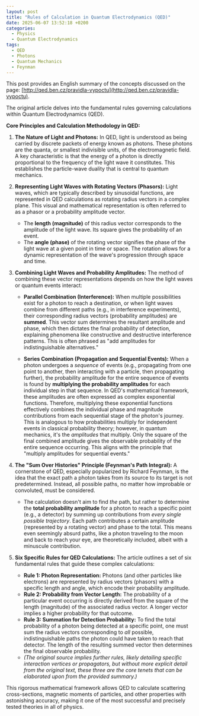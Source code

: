 ```yaml
---
layout: post
title: "Rules of Calculation in Quantum Electrodynamics (QED)"
date: 2025-06-07 13:52:18 +0200
categories:
  - Physics
  - Quantum Electrodynamics
tags:
  - QED
  - Photons
  - Quantum Mechanics
  - Feynman
---
```


This post provides an English summary of the concepts discussed on the page: [http://qed.ben.cz/pravidla-vypoctu](http://qed.ben.cz/pravidla-vypoctu). 

The original article delves into the fundamental rules governing calculations within Quantum Electrodynamics (QED).

**Core Principles and Calculation Methodology in QED:**

1.  **The Nature of Light and Photons:**
    In QED, light is understood as being carried by discrete packets of energy known as photons. These photons are the quanta, or smallest indivisible units, of the electromagnetic field. A key characteristic is that the energy of a photon is directly proportional to the frequency of the light wave it constitutes. This establishes the particle-wave duality that is central to quantum mechanics.

2.  **Representing Light Waves with Rotating Vectors (Phasors):**
    Light waves, which are typically described by sinusoidal functions, are represented in QED calculations as rotating radius vectors in a complex plane. This visual and mathematical representation is often referred to as a phasor or a probability amplitude vector.
    * The **length (magnitude)** of this radius vector corresponds to the amplitude of the light wave. Its square gives the probability of an event.
    * The **angle (phase)** of the rotating vector signifies the phase of the light wave at a given point in time or space. The rotation allows for a dynamic representation of the wave's progression through space and time.

3.  **Combining Light Waves and Probability Amplitudes:**
    The method of combining these vector representations depends on how the light waves or quantum events interact:
    * **Parallel Combination (Interference):** When multiple possibilities exist for a photon to reach a destination, or when light waves combine from different paths (e.g., in interference experiments), their corresponding radius vectors (probability amplitudes) are **summed**. This vector sum determines the resultant amplitude and phase, which then dictates the final probability of detection, explaining phenomena like constructive and destructive interference patterns. This is often phrased as "add amplitudes for indistinguishable alternatives."

    * **Series Combination (Propagation and Sequential Events):** When a photon undergoes a *sequence* of events (e.g., propagating from one point to another, then interacting with a particle, then propagating further), the probability amplitude for the entire sequence of events is found by **multiplying the probability amplitudes** for each individual step in that sequence. In QED's mathematical framework, these amplitudes are often expressed as complex exponential functions. Therefore, multiplying these exponential functions effectively combines the individual phase and magnitude contributions from each sequential stage of the photon's journey. This is analogous to how probabilities multiply for independent events in classical probability theory; however, in quantum mechanics, it's the *amplitudes* that multiply. Only the square of the final combined amplitude gives the observable probability of the entire sequence occurring. This aligns with the principle that "multiply amplitudes for sequential events."

4.  **The "Sum Over Histories" Principle (Feynman's Path Integral):**
    A cornerstone of QED, especially popularized by Richard Feynman, is the idea that the exact path a photon takes from its source to its target is not predetermined. Instead, all possible paths, no matter how improbable or convoluted, must be considered.
    * The calculation doesn't aim to find *the* path, but rather to determine the **total probability amplitude** for a photon to reach a specific point (e.g., a detector) by summing up contributions from *every single possible trajectory*. Each path contributes a certain amplitude (represented by a rotating vector) and phase to the total. This means even seemingly absurd paths, like a photon traveling to the moon and back to reach your eye, are theoretically included, albeit with a minuscule contribution.

5.  **Six Specific Rules for QED Calculations:**
    The article outlines a set of six fundamental rules that guide these complex calculations:
    * **Rule 1: Photon Representation:** Photons (and other particles like electrons) are represented by radius vectors (phasors) with a specific length and angle, which encode their probability amplitude.
    * **Rule 2: Probability from Vector Length:** The probability of a particular event occurring is directly derived from the square of the length (magnitude) of the associated radius vector. A longer vector implies a higher probability for that outcome.
    * **Rule 3: Summation for Detection Probability:** To find the total probability of a photon being detected at a specific point, one must sum the radius vectors corresponding to *all* possible, indistinguishable paths the photon could have taken to reach that detector. The length of the resulting summed vector then determines the final observable probability.
    * *(The original source implies further rules, likely detailing specific interaction vertices or propagators, but without more explicit detail from the original text, these three are the core tenets that can be elaborated upon from the provided summary.)*

This rigorous mathematical framework allows QED to calculate scattering cross-sections, magnetic moments of particles, and other properties with astonishing accuracy, making it one of the most successful and precisely tested theories in all of physics.

